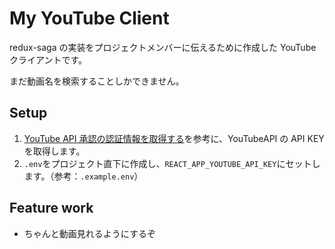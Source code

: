 # My YouTube Client

redux-saga の実装をプロジェクトメンバーに伝えるために作成した YouTube クライアントです。

まだ動画名を検索することしかできません。

## Setup

1. [YouTube API 承認の認証情報を取得する](https://developers.google.com/youtube/registering_an_application?hl=ja)を参考に、YouTubeAPI の API KEY を取得します。
1. `.env`をプロジェクト直下に作成し、`REACT_APP_YOUTUBE_API_KEY`にセットします。（参考：`.example.env`）

## Feature work

- ちゃんと動画見れるようにするぞ
